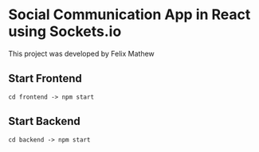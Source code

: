 # Social Communication App in React using Sockets.io

This project was developed by Felix Mathew

## Start Frontend

    cd frontend -> npm start

## Start Backend

    cd backend -> npm start

